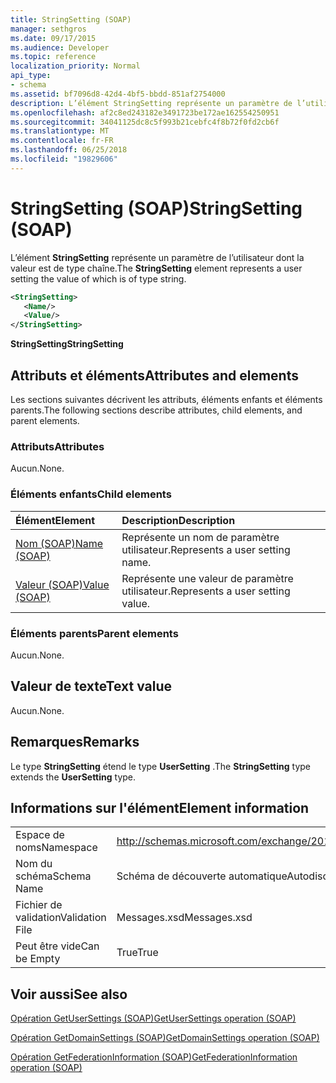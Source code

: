 ```yaml
---
title: StringSetting (SOAP)
manager: sethgros
ms.date: 09/17/2015
ms.audience: Developer
ms.topic: reference
localization_priority: Normal
api_type:
- schema
ms.assetid: bf7096d8-42d4-4bf5-bbdd-851af2754000
description: L’élément StringSetting représente un paramètre de l’utilisateur dont la valeur est de type chaîne.
ms.openlocfilehash: af2c8ed243182e3491723be172ae162554250951
ms.sourcegitcommit: 34041125dc8c5f993b21cebfc4f8b72f0fd2cb6f
ms.translationtype: MT
ms.contentlocale: fr-FR
ms.lasthandoff: 06/25/2018
ms.locfileid: "19829606"
---
```

# <a name="stringsetting-soap"></a><span data-ttu-id="450a7-103">StringSetting (SOAP)</span><span class="sxs-lookup"><span data-stu-id="450a7-103">StringSetting (SOAP)</span></span>

<span data-ttu-id="450a7-104">L’élément **StringSetting** représente un paramètre de l’utilisateur dont la valeur est de type chaîne.</span><span class="sxs-lookup"><span data-stu-id="450a7-104">The **StringSetting** element represents a user setting the value of which is of type string.</span></span> 
  
```XML
<StringSetting>
   <Name/>
   <Value/>
</StringSetting>
```

 <span data-ttu-id="450a7-105">**StringSetting**</span><span class="sxs-lookup"><span data-stu-id="450a7-105">**StringSetting**</span></span>
## <a name="attributes-and-elements"></a><span data-ttu-id="450a7-106">Attributs et éléments</span><span class="sxs-lookup"><span data-stu-id="450a7-106">Attributes and elements</span></span>

<span data-ttu-id="450a7-107">Les sections suivantes décrivent les attributs, éléments enfants et éléments parents.</span><span class="sxs-lookup"><span data-stu-id="450a7-107">The following sections describe attributes, child elements, and parent elements.</span></span>
  
### <a name="attributes"></a><span data-ttu-id="450a7-108">Attributs</span><span class="sxs-lookup"><span data-stu-id="450a7-108">Attributes</span></span>

<span data-ttu-id="450a7-109">Aucun.</span><span class="sxs-lookup"><span data-stu-id="450a7-109">None.</span></span>
  
### <a name="child-elements"></a><span data-ttu-id="450a7-110">Éléments enfants</span><span class="sxs-lookup"><span data-stu-id="450a7-110">Child elements</span></span>

|<span data-ttu-id="450a7-111">**Élément**</span><span class="sxs-lookup"><span data-stu-id="450a7-111">**Element**</span></span>|<span data-ttu-id="450a7-112">**Description**</span><span class="sxs-lookup"><span data-stu-id="450a7-112">**Description**</span></span>|
|:-----|:-----|
|[<span data-ttu-id="450a7-113">Nom (SOAP)</span><span class="sxs-lookup"><span data-stu-id="450a7-113">Name (SOAP)</span></span>](name-soap.md) <br/> |<span data-ttu-id="450a7-114">Représente un nom de paramètre utilisateur.</span><span class="sxs-lookup"><span data-stu-id="450a7-114">Represents a user setting name.</span></span>  <br/> |
|[<span data-ttu-id="450a7-115">Valeur (SOAP)</span><span class="sxs-lookup"><span data-stu-id="450a7-115">Value (SOAP)</span></span>](value-soap.md) <br/> |<span data-ttu-id="450a7-116">Représente une valeur de paramètre utilisateur.</span><span class="sxs-lookup"><span data-stu-id="450a7-116">Represents a user setting value.</span></span>  <br/> |
   
### <a name="parent-elements"></a><span data-ttu-id="450a7-117">Éléments parents</span><span class="sxs-lookup"><span data-stu-id="450a7-117">Parent elements</span></span>

<span data-ttu-id="450a7-118">Aucun.</span><span class="sxs-lookup"><span data-stu-id="450a7-118">None.</span></span>
  
## <a name="text-value"></a><span data-ttu-id="450a7-119">Valeur de texte</span><span class="sxs-lookup"><span data-stu-id="450a7-119">Text value</span></span>

<span data-ttu-id="450a7-120">Aucun.</span><span class="sxs-lookup"><span data-stu-id="450a7-120">None.</span></span>
  
## <a name="remarks"></a><span data-ttu-id="450a7-121">Remarques</span><span class="sxs-lookup"><span data-stu-id="450a7-121">Remarks</span></span>

<span data-ttu-id="450a7-122">Le type **StringSetting** étend le type **UserSetting** .</span><span class="sxs-lookup"><span data-stu-id="450a7-122">The **StringSetting** type extends the **UserSetting** type.</span></span> 
  
## <a name="element-information"></a><span data-ttu-id="450a7-123">Informations sur l'élément</span><span class="sxs-lookup"><span data-stu-id="450a7-123">Element information</span></span>

|||
|:-----|:-----|
|<span data-ttu-id="450a7-124">Espace de noms</span><span class="sxs-lookup"><span data-stu-id="450a7-124">Namespace</span></span>  <br/> |http://schemas.microsoft.com/exchange/2010/Autodiscover  <br/> |
|<span data-ttu-id="450a7-125">Nom du schéma</span><span class="sxs-lookup"><span data-stu-id="450a7-125">Schema Name</span></span>  <br/> |<span data-ttu-id="450a7-126">Schéma de découverte automatique</span><span class="sxs-lookup"><span data-stu-id="450a7-126">Autodiscover schema</span></span>  <br/> |
|<span data-ttu-id="450a7-127">Fichier de validation</span><span class="sxs-lookup"><span data-stu-id="450a7-127">Validation File</span></span>  <br/> |<span data-ttu-id="450a7-128">Messages.xsd</span><span class="sxs-lookup"><span data-stu-id="450a7-128">Messages.xsd</span></span>  <br/> |
|<span data-ttu-id="450a7-129">Peut être vide</span><span class="sxs-lookup"><span data-stu-id="450a7-129">Can be Empty</span></span>  <br/> |<span data-ttu-id="450a7-130">True</span><span class="sxs-lookup"><span data-stu-id="450a7-130">True</span></span>  <br/> |
   
## <a name="see-also"></a><span data-ttu-id="450a7-131">Voir aussi</span><span class="sxs-lookup"><span data-stu-id="450a7-131">See also</span></span>



[<span data-ttu-id="450a7-132">Opération GetUserSettings (SOAP)</span><span class="sxs-lookup"><span data-stu-id="450a7-132">GetUserSettings operation (SOAP)</span></span>](getusersettings-operation-soap.md)
  
[<span data-ttu-id="450a7-133">Opération GetDomainSettings (SOAP)</span><span class="sxs-lookup"><span data-stu-id="450a7-133">GetDomainSettings operation (SOAP)</span></span>](getdomainsettings-operation-soap.md)
  
[<span data-ttu-id="450a7-134">Opération GetFederationInformation (SOAP)</span><span class="sxs-lookup"><span data-stu-id="450a7-134">GetFederationInformation operation (SOAP)</span></span>](getfederationinformation-operation-soap.md)

